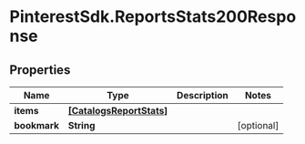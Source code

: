 # PinterestSdk.ReportsStats200Response

## Properties

Name | Type | Description | Notes
------------ | ------------- | ------------- | -------------
**items** | [**[CatalogsReportStats]**](CatalogsReportStats.md) |  | 
**bookmark** | **String** |  | [optional] 


